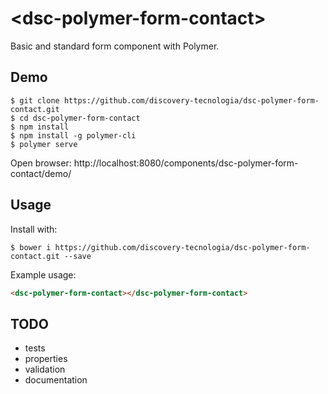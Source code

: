 # &#60;dsc-polymer-form-contact&#62;

Basic and standard form component with Polymer.

## Demo

```
$ git clone https://github.com/discovery-tecnologia/dsc-polymer-form-contact.git
$ cd dsc-polymer-form-contact
$ npm install
$ npm install -g polymer-cli
$ polymer serve
```
Open browser: http://localhost:8080/components/dsc-polymer-form-contact/demo/

## Usage

Install with:

```
$ bower i https://github.com/discovery-tecnologia/dsc-polymer-form-contact.git --save
```

Example usage:

```html
<dsc-polymer-form-contact></dsc-polymer-form-contact>
```

## TODO

 * tests
 * properties
 * validation
 * documentation
